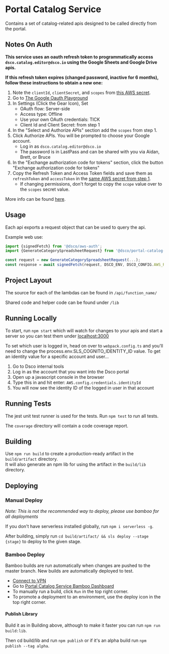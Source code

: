 # Portal Catalog Service
Contains a set of catalog-related apis designed to be called directly from the portal.

## Notes On Auth
**This service uses an oauth refresh token to programmatically access `dsco.catalog.editor@dsco.io` 
using the Google Sheets and Google Drive apis.**

**If this refresh token expires (changed password, inactive for 6 months), follow these instructions to obtain a new one:**

1. Note the `clientId`, `clientSecret`, and `scopes` from [this AWS secret](https://console.aws.amazon.com/secretsmanager/home?region=us-east-1#/secret?name=catalog-editor-google-api). 
2. Go to [The Google Oauth Playground](https://developers.google.com/oauthplayground/)
3. In Settings (Click the Gear Icon), Set
    -   OAuth flow: Server-side
    -   Access type: Offline
    -   Use your own OAuth credentials: TICK
    -   Client Id and Client Secret: from step 1
4. In the "Select and Authorize APIs" section add the `scopes` from step 1.
5. Click Authorize APIs. You will be prompted to choose your Google account.
    - Log in as `dsco.catalog.editor@dsco.io`
    - The password is in LastPass and can be shared with you via Aidan, Brett, or Bruce
6. In the "Exchange authorization code for tokens" section, click the button "Exchange authorization code for tokens"
7. Copy the Refresh Token and Access Token fields and save them as `refreshToken` and `accessToken` in the  [same AWS secret from step 1](https://console.aws.amazon.com/secretsmanager/home?region=us-east-1#/secret?name=catalog-editor-google-api). 
    - If changing permissions, don't forget to copy the `scope` value over to the `scopes` secret value.

More info can be found [here](https://stackoverflow.com/questions/19766912/how-do-i-authorise-an-app-web-or-installed-without-user-intervention).


## Usage
Each api exports a request object that can be used to query the api.

Example web use:

```typescript
import {signedFetch} from '@dsco/aws-auth';
import {GenerateCategorySpreadsheetRequest} from '@dsco/portal-catalog-service';

const request = new GenerateCategorySpreadsheetRequest(...);
const response = await signedFetch(request, DSCO_ENV, DSCO_CONFIG.AWS_REGION, DSCO_CONFIG.AWS_COGNITO_ID, window.AWS);
```

## Project Layout
The source for each of the lambdas can be found in `/api/function_name/`

Shared code and helper code can be found under `/lib`

## Running Locally
To start, run `npm start` which will watch for changes to your apis and 
start a server so you can test them under [localhost:3000](localhost:3000)

To set which user is logged in, head on over to `webpack.config.ts` and you'll need to change the
process.env.SLS_COGNITO_IDENTITY_ID value.  To get an identity value for a specific account and 
user...

1. Go to Dsco internal tools
2. Log in as the account that you want into the Dsco portal
3. Open up a javascript console in the browser
4. Type this in and hit enter: `AWS.config.credentials.identityId`
5. You will now see the identity ID of the logged in user in that account

## Running Tests
The jest unit test runner is used for the tests. Run `npm test` to run all tests.

The `coverage` directory will contain a code coverage report.

## Building
Use `npm run build` to create a production-ready artifact in the `build/artifact` directory.  
It will also generate an npm lib for using the artifact in the `build/lib` directory.

## Deploying
### Manual Deploy
_Note: This is not the recommended way to deploy, please use bamboo for all deployments_

If you don't have serverless installed globally, run `npm i serverless -g`.

After building, simply run `cd build/artifact/ && sls deploy --stage {stage}` to deploy to the given stage.

### Bamboo Deploy
Bamboo builds are run automatically when changes are pushed to the master branch.  New builds are automatically deployed to test.


* [Connect to VPN](https://dsco.atlassian.net/wiki/spaces/DSCO/pages/362217473/Connect+to+VPN)
* Go to [Portal Catalog Service Bamboo Dashboard](http://bamboo.ops:8085/browse/DCST-PC)
* To manually run a build, click `Run` in the top right corner.
* To promote a deployment to an environment, use the deploy icon in the top right corner.

#### Publish Library

Build it as in Building above, although to make it faster you can run `npm run build:lib`.

Then cd build/lib and run `npm publish` or if it's an alpha build run `npm publish --tag alpha`.

